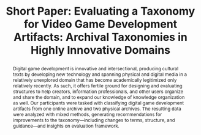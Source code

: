---
abstract: Digital game development is innovative and intersectional, producing cultural
  texts by developing new technology and spanning physical and digital media in a
  relatively unexplored domain that has become academically legitimized only relatively
  recently. As such, it offers fertile ground for designing and evaluating structures
  to help creators, information professionals, and other users organize and share
  the domain, and to expand our knowledge of knowledge organization as well. Our participants
  were tasked with classifying digital game development artifacts from one online
  archive and two physical archives. The resulting data were analyzed with mixed methods,
  generating recommendations for improvements to the taxonomy—including changes to
  terms, structure, and guidance—and insights on evaluation framework.
creators:
- Schmalz, Marc
date: null
document_url: https://az659834.vo.msecnd.net/eventsairwesteuprod/production-inconference-public/6c0c5184b2fc4688912d5b8595a0fdd1
grand_parent: iPRES
institutions:
- University Of Washington Information School
keywords:
- metadata
- taxonomy evaluation
- video games
landing_page_url: null
language: eng
layout: publication
license: CC-BY 4.0 International
notes_url: null
parent: iPRES 2022
presentation_url: null
size: null
source_name: iPRES
title: 'Short Paper: Evaluating a Taxonomy for Video Game Development Artifacts: Archival
  Taxonomies in Highly Innovative Domains'
type: short paper
year: 2022
---